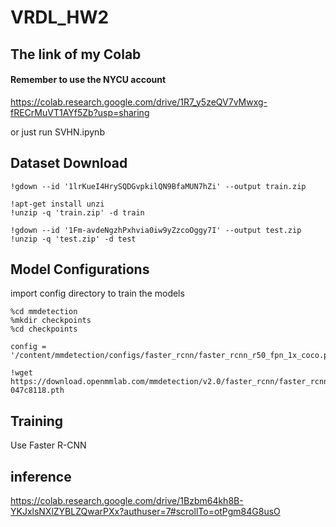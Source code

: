 # VRDL_HW2

## The link of my Colab
#### Remember to use the NYCU account
https://colab.research.google.com/drive/1R7_y5zeQV7vMwxg-fRECrMuVT1AYf5Zb?usp=sharing

or just run SVHN.ipynb

## Dataset Download
```
!gdown --id '1lrKueI4HrySQDGvpkilQN9BfaMUN7hZi' --output train.zip

!apt-get install unzi
!unzip -q 'train.zip' -d train

!gdown --id '1Fm-avdeNgzhPxhvia0iw9yZzcoOggy7I' --output test.zip
!unzip -q 'test.zip' -d test
```
## Model Configurations

import config directory to train the models
```
%cd mmdetection
%mkdir checkpoints
%cd checkpoints

config = '/content/mmdetection/configs/faster_rcnn/faster_rcnn_r50_fpn_1x_coco.py'

!wget https://download.openmmlab.com/mmdetection/v2.0/faster_rcnn/faster_rcnn_r50_fpn_1x_coco/faster_rcnn_r50_fpn_1x_coco_20200130-047c8118.pth
```

## Training
Use Faster R-CNN

## inference
https://colab.research.google.com/drive/1Bzbm64kh8B-YKJxlsNXlZYBLZQwarPXx?authuser=7#scrollTo=otPgm84G8usO

